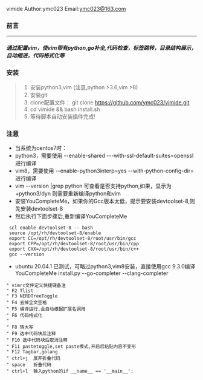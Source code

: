 vimide
Author:ymc023   Email:ymc023@163.com

### 前言
____

##### 通过配置vim，使vim带有python,go补全,代码检查，标签跳转，目录结构展示，自动缩进，代码格式化等 <br>

### 安装
 
>1. 安装python3,vim (注意,python >3.6,vim >8) <br>
>2. 安装git <br>
>3. clone配置文件： git clone https://github.com/ymc023/vimide.git <br>
>4. cd vimide && bash install.sh <br>
>5. 等待脚本自动安装插件完成! <br>


### 注意
+ 当系统为centos7时：
+ python3，需要使用 --enable-shared ---with-ssl-default-suites=openssl 进行编译
+ vim8，需要使用 --enable-python3interp=yes --with-python-config-dir=  进行编译
+ vim --version |grep python 可查看是否支持python,如果，显示为+python3/dyn
    则需要重新编译python和vim
+ 安装YouCompleteMe，如果你的Gcc版本太低，提示要安装devtoolset-8,则先安装devtoolset-8
+ 然后执行下面步骤后,重新编译YouCompleteMe
```
 scl enable devtoolset-8 -- bash
 source /opt/rh/devtoolset-8/enable
 export CC=/opt/rh/devtoolset-8/root/usr/bin/gcc
 export CPP=/opt/rh/devtoolset-8/root/usr/bin/cpp
 export CXX=/opt/rh/devtoolset-8/root/usr/bin/c++
 gcc --version

```
+ ubuntu 20.04.1 已测试，可略过python3,vim8安装，直接使用gcc 9.3.0编译YouCompleteMe
    install.py --go-completer --clang-completer
```
" vimrc文件定义快捷键备注
" F2 Tlist 
" F3 NERDTreeToggle 
" F4 去掉全文空格 
" F5 编译运行,会自动根据扩展名调用
" F6 代码格式化
"
" F8 转大写 
" F9 选中代码块后注释 
" F10 选中代码块后取消注释 
" F11 pastetoggle,set paste模式,开启后粘贴内容不变形 
" F12 Tagbar,golang 
" ctrl+j  展开折叠代码 
" space   折叠代码 
" ctrl+l  输入python的if __name__ == '__main__': 
```





